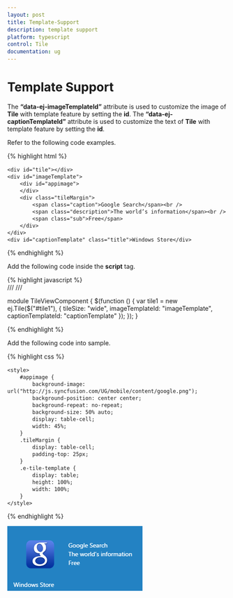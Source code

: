 ```yaml
---
layout: post
title: Template-Support
description: template support
platform: typescript
control: Tile
documentation: ug
---
```


# Template Support

The **“data-ej-imageTemplateId”** attribute is used to customize the image of **Tile** with template feature by setting the **id**. The **“data-ej-captionTemplateId”** attribute is used to customize the text of **Tile** with template feature by setting the **id**. 

Refer to the following code examples.

{% highlight html %}

    <div id="tile"></div>
    <div id="imageTemplate">
        <div id="appimage">
        </div>
        <div class="tileMargin">
            <span class="caption">Google Search</span><br />
            <span class="description">The world’s information</span><br />
            <span class="sub">Free</span>
        </div>
    </div>
    <div id="captionTemplate" class="title">Windows Store</div>
    
{% endhighlight %}

Add the following code inside the **script** tag.

{% highlight javascript %}   
  /// <reference path="tsfiles/jquery.d.ts" />
 /// <reference path="tsfiles/ej.web.all.d.ts" />

module TileViewComponent {
    $(function () {
        var tile1 = new ej.Tile($("#tile1"), {
            tileSize: "wide",
            imageTemplateId: "imageTemplate",
            captionTemplateId: "captionTemplate" 
    });
 });
}

{% endhighlight %}

Add the following code into sample. 

{% highlight css %}

    <style>
        #appimage {
            background-image: url("http://js.syncfusion.com/UG/mobile/content/google.png");
            background-position: center center;
            background-repeat: no-repeat;
            background-size: 50% auto;
            display: table-cell;
            width: 45%;
        }
        .tileMargin {
            display: table-cell;
            padding-top: 25px;
        }
        .e-tile-template {
            display: table;
            height: 100%;
            width: 100%;
        }
    </style>

{% endhighlight %}



![](Template-Support_images/Template-Support_img1.png)

